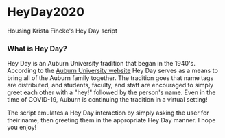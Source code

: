 # HeyDay2020
Housing Krista Fincke's Hey Day script

### What is Hey Day?
Hey Day is an Auburn University tradition that began in the 1940's. According to the [Auburn University website](http://sga.auburn.edu/hey-day/) Hey Day serves as a means to bring all of the Auburn family together. The tradition goes that name tags are distributed, and students, faculty, and staff are encouraged to simply greet each other with a "hey!" followed by the person's name. Even in the time of COVID-19, Auburn is continuing the tradition in a virtual setting!

The script emulates a Hey Day interaction by simply asking the user for their name, then greeting them in the appropriate Hey Day manner. I hope you enjoy!
